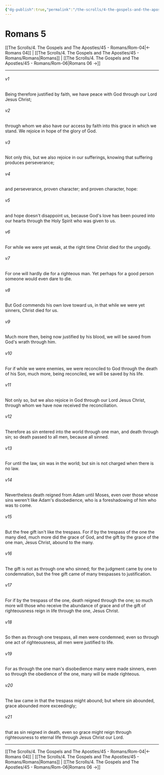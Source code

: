 ```yaml
---
{"dg-publish":true,"permalink":"/the-scrolls/4-the-gospels-and-the-apostles/45-romans/rom-05/","tags":["#TheScrolls","#GospelsApostles"]}
---
```



# Romans 5

[[The Scrolls/4. The Gospels and The Apostles/45 - Romans/Rom-04\|← Romans 04]] | [[The Scrolls/4. The Gospels and The Apostles/45 - Romans/Romans\|Romans]] | [[The Scrolls/4. The Gospels and The Apostles/45 - Romans/Rom-06\|Romans 06 →]]
***



###### v1 
Being therefore justified by faith, we have peace with God through our Lord Jesus Christ; 

###### v2 
through whom we also have our access by faith into this grace in which we stand. We rejoice in hope of the glory of God. 

###### v3 
Not only this, but we also rejoice in our sufferings, knowing that suffering produces perseverance; 

###### v4 
and perseverance, proven character; and proven character, hope: 

###### v5 
and hope doesn't disappoint us, because God's love has been poured into our hearts through the Holy Spirit who was given to us. 

###### v6 
For while we were yet weak, at the right time Christ died for the ungodly. 

###### v7 
For one will hardly die for a righteous man. Yet perhaps for a good person someone would even dare to die. 

###### v8 
But God commends his own love toward us, in that while we were yet sinners, Christ died for us. 

###### v9 
Much more then, being now justified by his blood, we will be saved from God's wrath through him. 

###### v10 
For if while we were enemies, we were reconciled to God through the death of his Son, much more, being reconciled, we will be saved by his life. 

###### v11 
Not only so, but we also rejoice in God through our Lord Jesus Christ, through whom we have now received the reconciliation. 

###### v12 
Therefore as sin entered into the world through one man, and death through sin; so death passed to all men, because all sinned. 

###### v13 
For until the law, sin was in the world; but sin is not charged when there is no law. 

###### v14 
Nevertheless death reigned from Adam until Moses, even over those whose sins weren't like Adam's disobedience, who is a foreshadowing of him who was to come. 

###### v15 
But the free gift isn't like the trespass. For if by the trespass of the one the many died, much more did the grace of God, and the gift by the grace of the one man, Jesus Christ, abound to the many. 

###### v16 
The gift is not as through one who sinned; for the judgment came by one to condemnation, but the free gift came of many trespasses to justification. 

###### v17 
For if by the trespass of the one, death reigned through the one; so much more will those who receive the abundance of grace and of the gift of righteousness reign in life through the one, Jesus Christ. 

###### v18 
So then as through one trespass, all men were condemned; even so through one act of righteousness, all men were justified to life. 

###### v19 
For as through the one man's disobedience many were made sinners, even so through the obedience of the one, many will be made righteous. 

###### v20 
The law came in that the trespass might abound; but where sin abounded, grace abounded more exceedingly; 

###### v21 
that as sin reigned in death, even so grace might reign through righteousness to eternal life through Jesus Christ our Lord.

***
[[The Scrolls/4. The Gospels and The Apostles/45 - Romans/Rom-04\|← Romans 04]] | [[The Scrolls/4. The Gospels and The Apostles/45 - Romans/Romans\|Romans]] | [[The Scrolls/4. The Gospels and The Apostles/45 - Romans/Rom-06\|Romans 06 →]]
